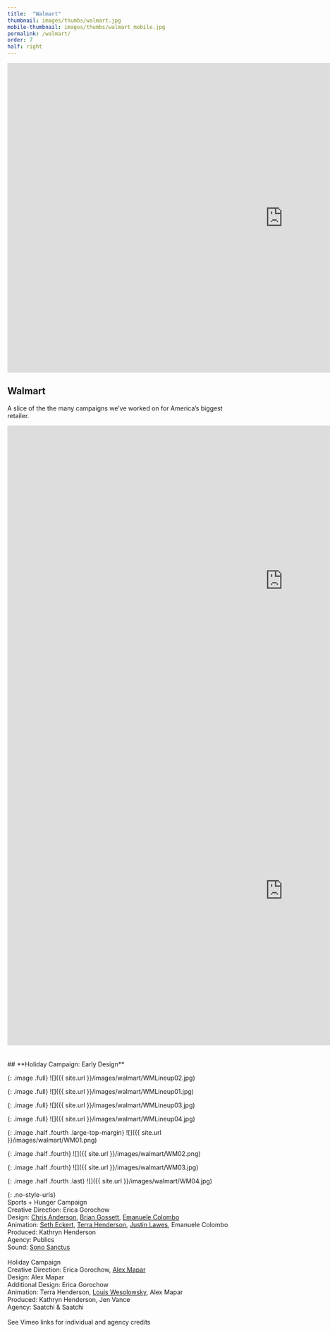 ```yaml
---
title:  "Walmart"
thumbnail: images/thumbs/walmart.jpg
mobile-thumbnail: images/thumbs/walmart_mobile.jpg
permalink: /walmart/
order: 7
half: right
---
```


<div class='embed-container'>
 <iframe src="https://player.vimeo.com/video/219922670?loop=1&color=f16961&title=0&byline=0&portrait=0" width="1250" height="703" frameborder="0" webkitallowfullscreen mozallowfullscreen allowfullscreen></iframe>
</div>

## **Walmart**

A slice of the the many campaigns we’ve worked on for America’s biggest retailer.

<div class='embed-container large-top-margin'>
    <iframe src="https://player.vimeo.com/video/219922580?color=f16961&title=0&byline=0&portrait=0" width="1250" height="703" frameborder="0" webkitallowfullscreen mozallowfullscreen allowfullscreen></iframe>
</div>

<div class='embed-container large-top-margin'>
    <iframe src="https://player.vimeo.com/video/219922638?color=f16961&title=0&byline=0&portrait=0" width="1250" height="703" frameborder="0" webkitallowfullscreen mozallowfullscreen allowfullscreen></iframe>
</div>

<br/>
<br/>
## **Holiday Campaign: Early Design**

{: .image .full}
![]({{ site.url }}/images/walmart/WMLineup02.jpg)

{: .image .full}
![]({{ site.url }}/images/walmart/WMLineup01.jpg)

{: .image .full}
![]({{ site.url }}/images/walmart/WMLineup03.jpg)

{: .image .full}
![]({{ site.url }}/images/walmart/WMLineup04.jpg)

{: .image .half .fourth .large-top-margin}
![]({{ site.url }}/images/walmart/WM01.png)

{: .image .half .fourth}
![]({{ site.url }}/images/walmart/WM02.png)

{: .image .half .fourth}
![]({{ site.url }}/images/walmart/WM03.jpg)

{: .image .half .fourth .last}
![]({{ site.url }}/images/walmart/WM04.jpg)

{: .no-style-urls}
<br/>
Sports + Hunger Campaign<br/>
Creative Direction: Erica Gorochow<br/>
Design: [Chris Anderson](http://anderson.tv/), [Brian Gossett](http://www.brianmichaelgossett.com/), [Emanuele Colombo](http://www.emanuelecolombo.it/)<br/>
Animation: [Seth Eckert](http://setheckert.com/), [Terra Henderson](http://www.terrahenderson.com/), [Justin Lawes](http://www.justinlawes.com/), Emanuele Colombo<br/>
Produced: Kathryn Henderson<br/>
Agency: Publics<br/>
Sound: [Sono Sanctus](http://www.sonosanctus.com/)<br/>
<br/>
Holiday Campaign<br/>
Creative Direction: Erica Gorochow, [Alex Mapar](http://www.alexmapar.com/) <br/>
Design: Alex Mapar<br/>
Additional Design: Erica Gorochow<br/>
Animation: Terra Henderson, [Louis  Wesolowsky](http://louiswes.com/), Alex Mapar<br/>
Produced: Kathryn Henderson, Jen Vance<br/>
Agency: Saatchi & Saatchi<br/>
<br/>
See Vimeo links for individual and agency credits<br/>
